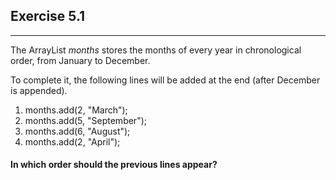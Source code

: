 ## Exercise 5.1

***

The ArrayList *months* stores the months of every year in
chronological order, from January to December.

To complete it, the following lines will be added at the end
(after December is appended).

1. months.add(2, "March");
2. months.add(5, "September");
3. months.add(6, "August");
4. months.add(2, "April");

#### In which order should the previous lines appear?
